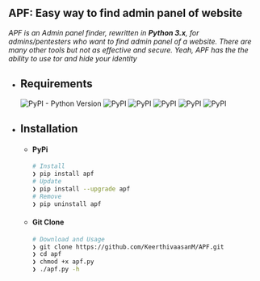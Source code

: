 
## APF: Easy way to find admin panel of website

*APF is an Admin panel finder, rewritten in **Python 3.x**, for admins/pentesters who want to find admin panel of a website. There are many other tools but not as effective and secure. Yeah, APF has the the ability to use tor and hide your identity*

* ## Requirements
    ![PyPI - Python Version](https://img.shields.io/pypi/pyversions/Django.svg)
    ![PyPI](https://img.shields.io/pypi/v/argparse.svg?label=argparse)
    ![PyPI](https://img.shields.io/pypi/v/colorama.svg?label=colorama)
    ![PyPI](https://img.shields.io/pypi/v/httpx.svg?label=httpx)
    ![PyPI](https://img.shields.io/pypi/v/trio.svg?label=trio)
    ![PyPI](https://img.shields.io/pypi/v/tqdm.svg?label=tqdm)


* ## Installation
      
   * #### PyPi
      ```bash
      # Install
      ❯ pip install apf
      # Update
      ❯ pip install --upgrade apf
      # Remove
      ❯ pip uninstall apf

      ```
   
   * #### Git Clone
      ```bash
      # Download and Usage
      ❯ git clone https://github.com/KeerthivaasanM/APF.git
      ❯ cd apf
      ❯ chmod +x apf.py
      ❯ ./apf.py -h
      ```
